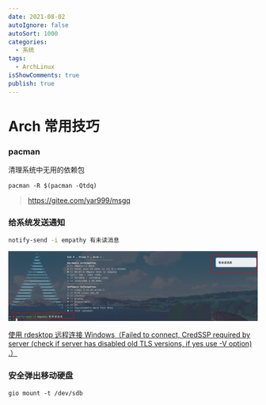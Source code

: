 ```yaml
---
date: 2021-08-02
autoIgnore: false
autoSort: 1000
categories:
  - 系统
tags:
  - ArchLinux
isShowComments: true
publish: true
---
```


# Arch 常用技巧

### pacman

清理系统中无用的依赖包

```shell
pacman -R $(pacman -Qtdq)
```

> https://gitee.com/yar999/msgq

### 给系统发送通知

```bash
notify-send -i empathy 有未读消息
```

![image_2021-11-15-16-11-27](media/Arch常用技巧/image_2021-11-15-16-11-27.png)

[使用 rdesktop 远程连接 Windows（Failed to connect, CredSSP required by server (check if server has disabled old TLS versions, if yes use -V option) .）](https://blog.csdn.net/qq_37274323/article/details/82086031)

### 安全弹出移动硬盘

```shell
gio mount -t /dev/sdb
```
